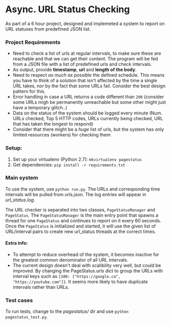 # Async. URL Status Checking
As part of a 6 hour project, designed and implemeted a system to report on URL statuses from predefined JSON list.

### Project Requirements
- Need to check a list of urls at regular intervals, to make sure these are reachable and that we can get their content. The program will be fed from a JSON file with a list of predefined urls and check intervals. 
- As output, provide **timestamp**,  **url** and **length of the body**. 
- Need to respect _as much as possible_ the defined schedule. This means you have to think of a solution that isn't affected by the time a single URL takes, nor by the fact that some URLs fail. Consider the best design pattern for this.
- Error handling in case a URL returns a code different than `200` (consider some URLs migh be permanently unreachable but some other might just have a temporary glitch..)
- Data on the status of the system should be logged every minute (Num. URLs checked, Top 5 HTTP codes, URLs currently being checked, URL that has taken the longest to respond)
- Consider that there might be a _huge_ list of urls, but the system has only limited resources (workers) for checking them 

### Setup:
1. Set up your virtualenv (Python 2.7): `mkvirtualenv pagestatus`
2. Get dependencies: `pip install -r requirements.txt`

### Main system
To use the system, use `python run.py`. The URLs and corresponding time intervals will be pulled from _urls.json_. The log entries will appear in _url_status.log_.

The URL checker is separated into two classes, `PageStatusManager` and `PageStatus`. The `PageStatusManager` is the main entry point that spawns a thread for one `PageStatus` and continues to report on it every 60 seconds. Once the `PageStatus` is initialized and started, it will use the given list of URL/interval pairs to create new url_status threads at the correct times. 

#### Extra info:
- To attempt to reduce overhead of the system, it becomes inactive for the greatest common denominator of all URL intervals.
- The current design doesn't deal with scalibility very well, but could be improved. By changing the PageStatus.urls dict to group the URLs with interval keys such as `{100: ["https://google.ca", "https://youtube.com"]}`. It seems more likely to have duplicate intervals rather than URLs. 

### Test cases
To run tests, change to the _pagestatus/_ dir and use `python pagestatus_test.py`.


